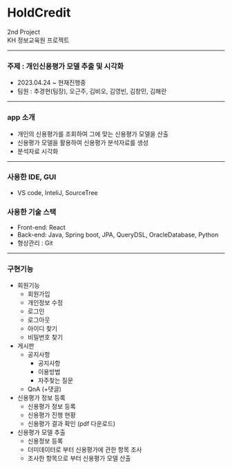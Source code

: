 # HoldCredit

2nd Project  
KH 정보교육원 프로젝트

---
### 주제 : 개인신용평가 모델 추출 및 시각화  
- 2023.04.24 ~ 현재진행중  
- 팀원 : 추경현(팀장), 오근주, 김비오, 김영빈, 김창민, 김해란
---
### app 소개
- 개인의 신용평가를 조회하여 그에 맞는 신용평가 모델을 산출
- 신용평가 모델을 활용하여 신용평가 분석자료를 생성
- 분석자료 시각화

---
### 사용한 IDE, GUI
- VS code, InteliJ, SourceTree 
### 사용한 기술 스택
- Front-end: React
- Back-end: Java, Spring boot, JPA, QueryDSL, OracleDatabase, Python
- 형상관리 : Git
---
### 구현기능
- 회원기능
  - 회원가입
  - 개인정보 수정
  - 로그인
  - 로그아웃
  - 아이디 찾기
  - 비밀번호 찾기
- 게시판
  - 공지사항
    - 공지사항
    - 이용방법
    - 자주찾는 질문
  - QnA (+댓글)
- 신용평가 정보 등록
  - 신용평가 정보 등록
  - 신용평가 진행 현황
  - 신용평가 결과 확인 (pdf 다운로드)
- 신용평가 모델 추출
  - 신용정보 등록
  - 더미데이터로 부터 신용평가에 관한 항목 조사
  - 조사한 항목으로 부터 신용평가 모델 산출